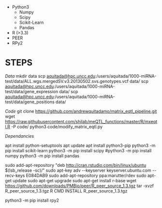 * Python3
	* Numpy
	* Scipy
	* Scikit-Learn
	* Pandas
* R (>3.3)
* PEER
* RPy2


STEPS
==================================
*Data*
mkdir data
scp aquitada@hpc.uncc.edu:/users/aquitada/1000-miRNA-test/data/ALL.wgs.mergedSV.v3.20130502.svs.genotypes.vcf data/
scp aquitada@hpc.uncc.edu:/users/aquitada/1000-miRNA-test/data/gene_expression data/
scp aquitada@hpc.uncc.edu:/users/aquitada/1000-miRNA-test/data/gene_positions data/

*Code*
git clone https://github.com/andrewquitadamo/matrix_eqtl_pipeline.git
wget https://raw.githubusercontent.com/shilab/meQTL_functions/master/R/mxeqtl.R -P code/
python3 code/modify_matrix_eqtl.py

*Dependancies*

apt install python-setuptools
apt update
apt install python3-pip
python3 -m pip install scikit-learn
python3 -m pip install scipy
#python3 -m pip install numpy 
python3 -m pip install pandas

sudo add-apt-repository "deb http://cran.rstudio.com/bin/linux/ubuntu $(lsb_release -sc)/"
sudo apt-key adv --keyserver keyserver.ubuntu.com --recv-keys E084DAB9
sudo add-apt-repository ppa:marutter/rdev
sudo apt-get update
sudo apt-get upgrade
sudo apt-get install r-base
wget https://github.com/downloads/PMBio/peer/R_peer_source_1.3.tgz
tar -xvzf R_peer_source_1.3.tgz
R CMD INSTALL R_peer_source_1.3.tgz

python3 -m pip install rpy2
